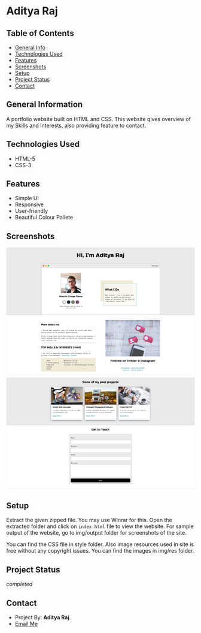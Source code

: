 # Aditya Raj

## Table of Contents
* [General Info](#general-information)
* [Technologies Used](#technologies-used)
* [Features](#features)
* [Screenshots](#screenshots)
* [Setup](#setup)
* [Project Status](#project-status)
* [Contact](#contact)

## General Information
A portfolio website built on HTML and CSS.
This website gives overview of my Skills and Interests, also providing feature to contact.

## Technologies Used
- HTML-5
- CSS-3

## Features
- Simple UI
- Responsive
- User-friendly 
- Beautiful Colour Pallete

## Screenshots
![Output screenshot](OUTPUT/output.jpeg)

## Setup
Extract the given zipped file. You may use Winrar for this. 
Open the extracted folder and click on `index.html` file to view the website.
For sample output of the website, go to img/output folder for screenshots 
of the site.

You can find the CSS file in style folder. Also image resources used in
site is free without any copyright issues. You can find the images in 
img/res folder.

## Project Status
 _completed_

## Contact
- Project By: **Aditya Raj**.
- <a href="mailto:founderafriends@gmail.com">Email Me</a>